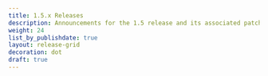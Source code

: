 ```yaml
---
title: 1.5.x Releases
description: Announcements for the 1.5 release and its associated patch releases.
weight: 24
list_by_publishdate: true
layout: release-grid
decoration: dot
draft: true
---
```

